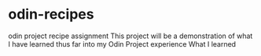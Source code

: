 # odin-recipes
odin project recipe assignment
This project will be a demonstration of what I have learned thus far into my Odin Project experience
What I learned